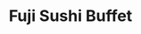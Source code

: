 ---
layout: place
title: "Fuji Sushi Buffet"
permalink: /california/concord/fuji-sushi-buffet.html
stateAbbr: CA
stateName: California
cityName: Concord
place_id: ChIJsSyhZppnhYARY3sRkwSShbM
photos:
  - name: >-
      places/ChIJsSyhZppnhYARY3sRkwSShbM/photos/AeeoHcIkSZQZxR0d49qm0JZTlBcur59zs0k1LGDVWPP1TLZUV8hqcNHSbduXUEoxOiKvbfHeRBgyNERLvfT7Fn0bpAWCEXpzjqX2OTnrV4K3GMbfleGzdxKjrOjCWHXFpezVJpeGvrc_5EfG8Pgi0W77pm8mK_vGVolNuR_yUit6w3ECf17FAlZz8KVGr9V-_nJ1VnDwc-YHCGk8T3bhV7VS6TK0Bb2NUg-j7lw7Ra1Fpr1-nygVqL2skAbq0jJqZuGyEvMFXEwH3RMdXXgpdq1-VejzGqcOig8kxMAKhMtAm7FSL9JQgBXq4F8ohV7XGmLvL6IC1wgmAa61hGBaZfHlyf5-tJ5W7alh-_nYxc6HUNah6pLR5iH03FOlqQkzvoColfF2JS90Noj3z5b3p6d0wBeOPSI2km09wlv3uX6nb6e49A
    widthPx: 3024
    heightPx: 4032
    authorAttributions:
      - displayName: Co Nhan
        uri: https://maps.google.com/maps/contrib/117032901972685152899
        photoUri: >-
          https://lh3.googleusercontent.com/a-/ALV-UjV_j55RSx9VKa7R0Y5W9FP8JkoIn7PCWkU-8S3Z1k5tF6bk-Vi0=s100-p-k-no-mo
    flagContentUri: >-
      https://www.google.com/local/imagery/report/?cb_client=maps_api_places.places_api&image_key=!1e10!2sCIHM0ogKEICAgICT3cSVFg&hl=en-US
    googleMapsUri: >-
      https://www.google.com/maps/place//data=!3m4!1e2!3m2!1sCIHM0ogKEICAgICT3cSVFg!2e10!4m2!3m1!1s0x8085679a66a12cb1:0xb385920493117b63
  - name: >-
      places/ChIJsSyhZppnhYARY3sRkwSShbM/photos/AeeoHcLocA_58zE-r6jOIGi2MGaDM0FMMSaA0rwVYBh1W8VuTjzWK6A_LuMc03_JRmK5pUg3HTcVYbn15lYTNZNPuNHKQrB1xaruwbG3W77Xlt0HAgnflMfVFor_61OzqzqF6jMjpCz3nPls1PKUo5Mc_LAqDGsp8WG5GwPoGqP8QDAGQvc8Y6cVR6By90yLaQz44CCrQu_A7J9tOuT1XXQCR8AGjA4qibTjPlPHolV378TSdXCcKiho4gCOqaAdF9RYKt5xj29FHOZ2RuajXD4cfwngZ6Qs5OKB5SQN_hmFGqcNnthUb3fq52SOFjevhTSQygvDaCoLFJRfdH5kHRNLO3nyfwxTKHiL4SvSOBBOva8XjJgUQD9S3X6ihvCc2pQmG-6I384If7SEyxux6mFkdzdQmPJ7rE2a9CMjqb9mZGSI5mal
    widthPx: 4032
    heightPx: 3024
    authorAttributions:
      - displayName: SC
        uri: https://maps.google.com/maps/contrib/106819457527126259565
        photoUri: >-
          https://lh3.googleusercontent.com/a-/ALV-UjUO9p4wPW2BOfU3Vhl_ncvnJY11Z0h7ztoSBKCjuUjdU53FeGUg=s100-p-k-no-mo
    flagContentUri: >-
      https://www.google.com/local/imagery/report/?cb_client=maps_api_places.places_api&image_key=!1e10!2sCIHM0ogKEICAgIDRn-a37QE&hl=en-US
    googleMapsUri: >-
      https://www.google.com/maps/place//data=!3m4!1e2!3m2!1sCIHM0ogKEICAgIDRn-a37QE!2e10!4m2!3m1!1s0x8085679a66a12cb1:0xb385920493117b63
  - name: >-
      places/ChIJsSyhZppnhYARY3sRkwSShbM/photos/AeeoHcIAgPZTWGrFdOL0LNnhtyXhiqH68sPrB6gy0mNRzxzSzkp-SFsRpdPLmUcxz-aSHN_g59xkEcFKOJ9YMb-B2X-m7oaxHcmWqA1uU2v0yJMieCqlZHgc9mNYXZrJ3YTPenKn2nXqtxuv6JidaUvlzn_Kn8SmtEI9acY30dVxXsSb2dwvlU1y04c58v4vNxybfmLp-avUAbi9dsQ5HBsnKMDwuhRoyOtiMfW8mc-dcP5VENMYxeo2S-fPWLxBGO3rYjgkNUd83Oto5EvVrOS-B3qJhm9FDsH7DBNE9Seo09ugqOFulPi18loSHKGYZ0z8wAX65sshyVvgei8_c0xOpeZDXJE1x91bPk4GaCAmL4NUqhEfO9Dxm5qkV6yaxHcAmFmDxWj9UwW9cbH7P1z1tyMO0sUnNFAbzVwgYw
    widthPx: 4080
    heightPx: 3072
    authorAttributions:
      - displayName: Joseph Martin
        uri: https://maps.google.com/maps/contrib/114658826176200663300
        photoUri: >-
          https://lh3.googleusercontent.com/a-/ALV-UjUdcxOntnhRdgSDZoM2g14WAiQzNXq7UOrFUyh_5Ygl41lmhiZHHA=s100-p-k-no-mo
    flagContentUri: >-
      https://www.google.com/local/imagery/report/?cb_client=maps_api_places.places_api&image_key=!1e10!2sCIHM0ogKEICAgMCwjvdE&hl=en-US
    googleMapsUri: >-
      https://www.google.com/maps/place//data=!3m4!1e2!3m2!1sCIHM0ogKEICAgMCwjvdE!2e10!4m2!3m1!1s0x8085679a66a12cb1:0xb385920493117b63
  - name: >-
      places/ChIJsSyhZppnhYARY3sRkwSShbM/photos/AeeoHcIPwRzprMNF-Rb0Pw2Uv9wYvdAmpEup43DpPrxhOXyIIPCXwI8ZPjjYeUpkHHyUlj3SCNLNsBxu0MErJw3MMN0zltMq4yyHWX2LZbPZGRfkmiQbnWdnNndxUUg2xmU3GuRFpQ-AbB7E1WZQ5KPdDeRYt55vRqTvLzGni1ayNhhDq19yB8HQOz4x-4nLSSe6vOK9izjNw3YThul4JWXojFVcaVVyMKxAz-nNf8SYB9sO_-N8d9-b6NPBEZ7eufpnqKBXAln6XhEO7qLTaIu4kCMqgNyf3YoQ_4Zhnf9FPvgbgomITaAUgxAzbc4mvMqzsJVgV43D0jQ9pUjA-MGHuygOee6QFbNbFsG-8ZgFvsOAMUDvs0lTCpK3dR0iUF3pkom2CE9CNo67JEFth-xlPPd2gmoepmezl65-UuB_38iRSq3B
    widthPx: 4032
    heightPx: 3024
    authorAttributions:
      - displayName: Wes Harris
        uri: https://maps.google.com/maps/contrib/117782781871990726553
        photoUri: >-
          https://lh3.googleusercontent.com/a-/ALV-UjWGaIBkH6It3PmTor-TTjy1cc9d3xn93xINkQU4iOXuzB7HeePJRg=s100-p-k-no-mo
    flagContentUri: >-
      https://www.google.com/local/imagery/report/?cb_client=maps_api_places.places_api&image_key=!1e10!2sCIHM0ogKEICAgMDQod7r0wE&hl=en-US
    googleMapsUri: >-
      https://www.google.com/maps/place//data=!3m4!1e2!3m2!1sCIHM0ogKEICAgMDQod7r0wE!2e10!4m2!3m1!1s0x8085679a66a12cb1:0xb385920493117b63
  - name: >-
      places/ChIJsSyhZppnhYARY3sRkwSShbM/photos/AeeoHcIFDHhIHhMroB1P3sUY0XxUxC4G2zL2D-qJvz-lq1yMYDdEoMq0TP_wSo-s_fNYs1asTL24tBWY8s_3IcoUw4lDr03YSgVjZpH8qjOScjlTtIy6eZfregAu2XA1_uDyP_Y5mZ6gFlQX8yFh4MXkXq_l_BZb7cnpPGBP2DtaaQ75fP7T02eAnDVv3tizDWZ669dgJFgr_3DTUHcIcMHSwZx97EkxABHaX_wLxk2Bz3sNyuICC9yVEKxEi2Lin4fCy4hTS_qiTSYQmO31t9QmVmCvrmWmE2q-hbatbSjSd6sXcgWhYpDuqhuHG8im_GyZnJ9_BgLNJG7sRxe7ADTvaFqFTGr2HY2TMLD4RvAM4ncyTrBZIWdYtZVKTHPeqrqDQAeXHUb3PCWGeuItNWt8at9GwgRZikDMC5dyR0rPb1NJTCEzDvePKJYTfKGmZJz0
    widthPx: 4000
    heightPx: 3000
    authorAttributions:
      - displayName: Andrew K Lie
        uri: https://maps.google.com/maps/contrib/108655199737508245575
        photoUri: >-
          https://lh3.googleusercontent.com/a-/ALV-UjUjnLFQlCtxJdmC3QRS4er3LgwWIw9b34MCW1bZlu3s_DUyJw0=s100-p-k-no-mo
    flagContentUri: >-
      https://www.google.com/local/imagery/report/?cb_client=maps_api_places.places_api&image_key=!1e10!2sCIABIhAA3jqzeBW8K2e51l0ACUur&hl=en-US
    googleMapsUri: >-
      https://www.google.com/maps/place//data=!3m4!1e2!3m2!1sCIABIhAA3jqzeBW8K2e51l0ACUur!2e10!4m2!3m1!1s0x8085679a66a12cb1:0xb385920493117b63
  - name: >-
      places/ChIJsSyhZppnhYARY3sRkwSShbM/photos/AeeoHcL-x3yV0aFLBMfyYHwMYTidy8qhrBK0KGJ-E9nBQO-ssTpGw02j_LgQhuvQHG7vKsnXBmhHrWG3yFfYCYwB8_XYUKzWiujH1vBs6Ne9ixg_HXw85ueVghUib3-jico9KWsVM1KFPoluRs6lBAjR_5GgQqHF3BkGtiSh6lGy3tkwysWS6zO3IAJ-GM_TOqxAd2EE9OPoBTxmfEhoDMRnVrRUTT2vH6GXMfkl5szKOyLT6kz6dm6YBCo9SdZ_C1SdOJUQIQz1XjhuRwKXdk4HGejZJ-MASY6zUc6D7A43dHYg188v4LHA7D8qk3GZRUfXsoIh8iGwMhw2JTTbhhWrNfWJd4XSTB3cJOsBM1QdmY4k0mBD5dN2MPo3yJHtZE-WdqltvMu-YtLdkEarXHAzZ83HdH9oy_xD4NCkILMnaiOSaPmS
    widthPx: 4000
    heightPx: 3000
    authorAttributions:
      - displayName: Ryu Cayenne
        uri: https://maps.google.com/maps/contrib/105718729361047517044
        photoUri: >-
          https://lh3.googleusercontent.com/a-/ALV-UjWLq1kt5lf5Y1Un18BmJmOARJ32iwSW90ag7dDXDgLRf_d7N7rFDA=s100-p-k-no-mo
    flagContentUri: >-
      https://www.google.com/local/imagery/report/?cb_client=maps_api_places.places_api&image_key=!1e10!2sCIHM0ogKEICAgIC37bzQ0QE&hl=en-US
    googleMapsUri: >-
      https://www.google.com/maps/place//data=!3m4!1e2!3m2!1sCIHM0ogKEICAgIC37bzQ0QE!2e10!4m2!3m1!1s0x8085679a66a12cb1:0xb385920493117b63
  - name: >-
      places/ChIJsSyhZppnhYARY3sRkwSShbM/photos/AeeoHcILvg1NGsNQFlCJm43e-9VIqhd-bxymZ1uF5xM8B5nR-8jnHgzvcTPX-bZvx11n2pqj2Ax166yDtYolNPdTJn-o7J5S2yNGBPWgpcPIy3YDDlQrquMRUYBNM4_YoHMq4PWZqvFYWZSfHlxwO52AJDeRber8munVgNqWWhWdZFA1nDWKTrKN64ODA6FmWPi1IZiuq7uVOV-uyeVSr-2sd3_Lz_aPntttFV19yQORpvRWCp2Un7sf4rek6nX4nTKSyZX3FMjCBdCK4Ac384RU5Wu3vnZw_WzEYvYNaq69DFxVWEBV6NMv7CUkSk6Wvq1QIFnf1hi29h9xJCJtidYzQ0zBqipjH94-Kj-y89KMbaMSUOwaOkx97VxhRG5xk62O1dSzk79icd82A52ZKSkKWSyLkX5atSJNSklP3lPaTFGep6YA
    widthPx: 4000
    heightPx: 3000
    authorAttributions:
      - displayName: SF2TOKYO
        uri: https://maps.google.com/maps/contrib/104445840004332452525
        photoUri: >-
          https://lh3.googleusercontent.com/a-/ALV-UjUfi8BbHoFTrq-3ZMBdosnISL26J12b10ImIFgRUkScrsHOW-o=s100-p-k-no-mo
    flagContentUri: >-
      https://www.google.com/local/imagery/report/?cb_client=maps_api_places.places_api&image_key=!1e10!2sCIHM0ogKEICAgIDrnJKB1gE&hl=en-US
    googleMapsUri: >-
      https://www.google.com/maps/place//data=!3m4!1e2!3m2!1sCIHM0ogKEICAgIDrnJKB1gE!2e10!4m2!3m1!1s0x8085679a66a12cb1:0xb385920493117b63
  - name: >-
      places/ChIJsSyhZppnhYARY3sRkwSShbM/photos/AeeoHcKjDXirG2dGKNGS436RywHeYgsfwZQmZC6tOYGXaxdbKqYBj8gJu4P8AcSqGlm6VlZMrD_Eku4utdjt1lZrGNGredwdUGhm_KgJ2FNeHS9Suu75jeJhwU6Rc43iKEyFgXTgtjZPJZKxwlr1lDZgDESgjcBsMLmGxkDNBfHFSINsfR87AkSftTc76XBLDXhSRumkIxltQ0TNlsEoaI-SimehMLdoKIml2Nm_Ko1b3wqDPji4dEHPDUtxD4W5Pi3FiOfN6_RVo90ZfIy9xTRIHnJgE-Dm4IU8Pbfu2IZ-Mg5UYmn9P9dsK3MQsnmMLWdq0KQudMJYrPUT_A2dkC_aac7cejQol7VRdOdZBpLtOqj3wNLrc0O_-yQk5lRjhphnze_zc0HjdazRmkAgTzWXX7VxvlcHj7Ag5WzJHsN790SnFQ
    widthPx: 4000
    heightPx: 3000
    authorAttributions:
      - displayName: Ryu Cayenne
        uri: https://maps.google.com/maps/contrib/105718729361047517044
        photoUri: >-
          https://lh3.googleusercontent.com/a-/ALV-UjWLq1kt5lf5Y1Un18BmJmOARJ32iwSW90ag7dDXDgLRf_d7N7rFDA=s100-p-k-no-mo
    flagContentUri: >-
      https://www.google.com/local/imagery/report/?cb_client=maps_api_places.places_api&image_key=!1e10!2sCIHM0ogKEICAgIC37dytDQ&hl=en-US
    googleMapsUri: >-
      https://www.google.com/maps/place//data=!3m4!1e2!3m2!1sCIHM0ogKEICAgIC37dytDQ!2e10!4m2!3m1!1s0x8085679a66a12cb1:0xb385920493117b63
  - name: >-
      places/ChIJsSyhZppnhYARY3sRkwSShbM/photos/AeeoHcKG0xQtyX5LfSDX53MU7L9uXeoqo0tdMh0J2VUyfrJabeBGTwHRRwkz1Z8qcOY9yYsAmM9wqpTOYkCZ60HUz7oo8js-ME0czVhYvJ9WkmkemTyvxz4XGcAxKKHPwrifrE1EMY9DI1eduPfZy5Id2va62pu4OBP-B3A_4zzz1QfW8zeoUuqhfaBZ6N4cuf326ixh1DfsVFmxYBwiAy0Gd9e-WMs0ww5LYZpMFN9dv04YUFwGGT6yxFxfbRzHc92hT4JpwmIB4I_qv47RazM6hwHFeAP2CUlwIBW5LqNroBfRyiNGBUxirsvg--_d-aM6x6O6FfVG9EJCrXmvdwuJHzgMwumkbU2mLw5jDHGQeIPzgi47gmH3vgUr1PrbbgpOQvzj-p33O3YbHd--tvmB0y_PYKb66MUzy3cJOTTw2_36cC6W9ajMCe4v6W_Vk0EN
    widthPx: 3072
    heightPx: 4080
    authorAttributions:
      - displayName: D. F.
        uri: https://maps.google.com/maps/contrib/101534922308414297996
        photoUri: >-
          https://lh3.googleusercontent.com/a/ACg8ocKmCG5qPsN6JYLphe76G81MaETAtUo0jUwIhBKdROLzCmCjhw=s100-p-k-no-mo
    flagContentUri: >-
      https://www.google.com/local/imagery/report/?cb_client=maps_api_places.places_api&image_key=!1e10!2sCIABIhAGbyw7pwQ0c2emzWUADaAy&hl=en-US
    googleMapsUri: >-
      https://www.google.com/maps/place//data=!3m4!1e2!3m2!1sCIABIhAGbyw7pwQ0c2emzWUADaAy!2e10!4m2!3m1!1s0x8085679a66a12cb1:0xb385920493117b63
  - name: >-
      places/ChIJsSyhZppnhYARY3sRkwSShbM/photos/AeeoHcL7JWuWP50HdGU9BtARwi6jxLYsX-xMhrkdEn7c68B7kIlMHoqMg6WBwnuxG-bdeSVlDliXsDipj5QY6V9nOJGn6AmVuyaIy-WufOoRkqjslFGZ1D5fFFf93_pyTYD-uPVx0729PnqGNbpROffjZYK40iy0VbFHLPv8HbOFnW3j8F5D3rtmpmA8U6VNeXAPEcWrJXK2RBpoCFHTUsIobSB7MqMAr8OF1DghTcElsDC89oKwFIZBTp9dB1siEnG30SdMzwhkIrAjPhfotbwjQ2DfaDDGCUaQpE80QaSa9WNG3vu5qky1W7jHN9SwGI2jz-N9jMBgTwF1QwWivpgzM4J9vjwHeDGMGe0L8az6GbaGESSjsZzAdB-Wx2CdrH6x4eeormLv96UsPCjVRv3s-W0tdOpn89UaAGI7eFNsizsIwA
    widthPx: 4032
    heightPx: 3024
    authorAttributions:
      - displayName: Co Nhan
        uri: https://maps.google.com/maps/contrib/117032901972685152899
        photoUri: >-
          https://lh3.googleusercontent.com/a-/ALV-UjV_j55RSx9VKa7R0Y5W9FP8JkoIn7PCWkU-8S3Z1k5tF6bk-Vi0=s100-p-k-no-mo
    flagContentUri: >-
      https://www.google.com/local/imagery/report/?cb_client=maps_api_places.places_api&image_key=!1e10!2sCIHM0ogKEICAgICT3cSVNg&hl=en-US
    googleMapsUri: >-
      https://www.google.com/maps/place//data=!3m4!1e2!3m2!1sCIHM0ogKEICAgICT3cSVNg!2e10!4m2!3m1!1s0x8085679a66a12cb1:0xb385920493117b63
address: 2090 Diamond Blvd, Concord, CA 94520, USA
street: 2090 Diamond Blvd
city: Concord
state: CA
zip: '94520'
country: USA
neighborhood: null
latitude: '37.974651'
longitude: '-122.057908'
accessibility_options:
  wheelchairAccessibleParking: true
  wheelchairAccessibleEntrance: true
  wheelchairAccessibleRestroom: true
  wheelchairAccessibleSeating: true
business_status: OPERATIONAL
name: Fuji Sushi Buffet
google_maps_links:
  directionsUri: >-
    https://www.google.com/maps/dir//''/data=!4m7!4m6!1m1!4e2!1m2!1m1!1s0x8085679a66a12cb1:0xb385920493117b63!3e0
  placeUri: https://maps.google.com/?cid=12935906053036538723
  writeAReviewUri: >-
    https://www.google.com/maps/place//data=!4m3!3m2!1s0x8085679a66a12cb1:0xb385920493117b63!12e1
  reviewsUri: >-
    https://www.google.com/maps/place//data=!4m4!3m3!1s0x8085679a66a12cb1:0xb385920493117b63!9m1!1b1
  photosUri: >-
    https://www.google.com/maps/place//data=!4m3!3m2!1s0x8085679a66a12cb1:0xb385920493117b63!10e5
primary_type: Restaurant
opening_hours:
  regular: null
  current: null
secondary_opening_hours:
  regular:
    weekdayDescriptions: null
    type: null
  current:
    weekdayDescriptions: null
    type: null
phone: null
price_level: null
price_range: null
rating: null
rating_count: 0
website: null
description: null
reviews: null
parking_options: null
payment_options: null
allow_dogs: null
curbside_pickup: null
delivery: null
dine_in: null
good_for_children: null
good_for_groups: null
good_for_sports: null
live_music: null
menu_for_children: null
outdoor_seating: null
reservable: null
restroom: null
serves_beer: null
serves_breakfast: null
serves_brunch: null
serves_cocktails: null
serves_coffee: null
serves_dinner: null
serves_dessert: null
serves_lunch: null
serves_vegetarian_food: null
serves_wine: null
takeout: null

---
